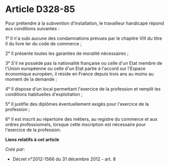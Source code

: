 # Article D328-85

Pour prétendre à la subvention d'installation, le travailleur handicapé répond aux conditions suivantes : 

1° Il n'a subi aucune des condamnations prévues par le chapitre VIII du titre II du livre Ier du code de commerce ; 

2° Il présente toutes les garanties de moralité nécessaires ; 

3° S'il ne possède pas la nationalité française ou celle d'un Etat membre de l'Union européenne ou celle d'un Etat partie à
l'accord sur l'Espace économique européen, il réside en France depuis trois ans au moins au moment de la demande ; 

4° Il dispose d'un local permettant l'exercice de la profession et remplit les conditions habituelles d'exploitation ; 

5° Il justifie des diplômes éventuellement exigés pour l'exercice de la profession ; 

6° Il est inscrit au répertoire des métiers, au registre du commerce et aux ordres professionnels, lorsque cette inscription
est nécessaire pour l'exercice de la profession.

**Liens relatifs à cet article**

_Créé par_:

  - Décret n°2012-1566 du 31 décembre 2012 - art. 8
